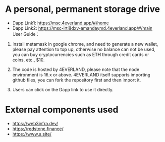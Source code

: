 # A personal, permanent storage drive
- Dapp Link1: https://msc.4everland.app/#/home
- Dapp Link2: https://msc-irti8dxv-amandaymd.4everland.app/#/main
User Guide：


1. Install metamask in google chrome, and need to generate a new wallet, please pay attention to top up, otherwise no balance can not be used, you can buy cryptocurrencies such as ETH through credit cards or coins, etc., $10.


2. The code is hosted by 4EVERLAND, please note that the node environment is 16.x or above. 4EVERLAND itself supports importing github files, you can fork the repository first and then import it.


3. Users can click on the Dapp link to use it directly.

# External components used
- https://web3infra.dev/
- https://redstone.finance/
- https://www.a.site/
  


